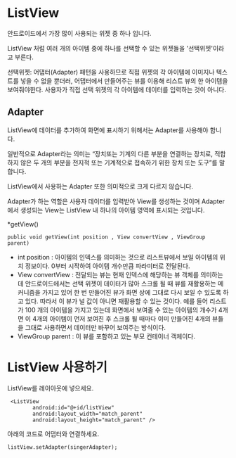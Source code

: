 # ListView

안드로이드에서 가장 많이 사용되는 위젯 중 하나 입니다. 

ListView 처럼 여러 개의 아이템 중에 하나를 선택할 수 있는 위젯들을 '선택위젯'이라고 부른다.

선택위젯: 어댑터(Adapter) 패턴을 사용하므로 직접 위젯의 각 아이템에 이미지나 텍스트를 넣을 수 없을 뿐더러, 어댑터에서 만들어주는 뷰를 이용해 리스트 뷰의 한 아이템을 보여줘야한다. 
사용자가 직접 선택 위젯의 각 아이템에 데이터를 입력하는 것이 아니다. 



## Adapter

ListView에 데이터를 추가하여 화면에 표시하기 위해서는 Adapter를 사용해야 합니다. 

일반적으로 Adapter라는 의미는 “장치또는 기계의 다른 부분을 연결하는 장치로, 적합하지 않은 두 개의 부분을 전지적 또는 기계적으로 접속하기 위한 장치 또는 도구”를 말합니다.

ListView에서 사용하는 Adapter 또한 의미적으로 크게 다르지 않습니다. 

Adapter가 하는 역할은 사용자 데이터를 입력받아 View를 생성하는 것이며 Adapter에서 생성되는 View는 ListView 내 하나의 아이템 영역에 표시되는 것입니다.

*getView()

```
public void getView(int position , View convertView , ViewGroup parent)
```

* int position : 아이템의 인덱스를 의미하는 것으로 리스트뷰에서 보일 아이템의 위치 정보이다. 0부터 시작하여 아이템 개수만큼 파라미터로 전달된다.
* View convertView : 전달되는 뷰는 현재 인덱스에 해당하는 뷰 객체를 의미하는데 안드로이드에서는 선택 위젯이 데이터가 많아 스크롤 될 때 뷰를 재활용하는 메커니즘을 가지고 있어 한 번 만들어진 뷰가 화면 상에 그대로 다시 보일 수 있도록 하고 있다. 따라서 이 뷰가 널 값이 아니면 재활용할 수 있는 것이다. 예를 들어 리스트가 100 개의 아이템을 가지고 있는데 화면에서 보여줄 수 있는 아이템의 개수가 4개면 이 4개의 아이템이 먼저 보여진 후 스크롤 될 때마다 이미 만들어진 4개의 뷰들을 그대로 사용하면서 데이터만 바꾸어 보여주는 방식이다.
* ViewGroup parent : 이 뷰를 포함하고 있는 부모 컨테이너 객체이다.

# ListView 사용하기

ListView를 레이아웃에 넣으세요.

```
 <ListView
        android:id="@+id/listView"
        android:layout_width="match_parent"
        android:layout_height="match_parent" />
```

아래의 코드로 어댑터와 연결하세요.
```
listView.setAdapter(singerAdapter);
```



